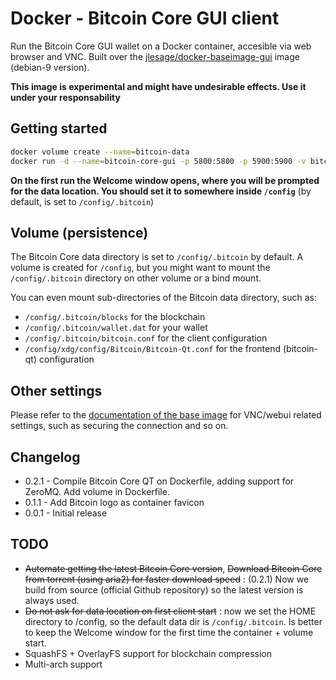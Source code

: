 # Docker - Bitcoin Core GUI client

Run the Bitcoin Core GUI wallet on a Docker container, accesible via web browser and VNC.
Built over the [jlesage/docker-baseimage-gui](https://github.com/jlesage/docker-baseimage-gui) image (debian-9 version).

**This image is experimental and might have undesirable effects. Use it under your responsability**

## Getting started

```bash
docker volume create --name=bitcoin-data
docker run -d --name=bitcoin-core-gui -p 5800:5800 -p 5900:5900 -v bitcoin-data:/config davidlor/bitcoin-core-gui
```

**On the first run the Welcome window opens, where you will be prompted for the data location.
You should set it to somewhere inside `/config`** (by default, is set to `/config/.bitcoin`)

## Volume (persistence)

The Bitcoin Core data directory is set to `/config/.bitcoin` by default. A volume is created for `/config`,
but you might want to mount the `/config/.bitcoin` directory on other volume or a bind mount.

You can even mount sub-directories of the Bitcoin data directory, such as:
- `/config/.bitcoin/blocks` for the blockchain
- `/config/.bitcoin/wallet.dat` for your wallet
- `/config/.bitcoin/bitcoin.conf` for the client configuration
- `/config/xdg/config/Bitcoin/Bitcoin-Qt.conf` for the frontend (bitcoin-qt) configuration

## Other settings

Please refer to the [documentation of the base image](https://github.com/jlesage/docker-baseimage-gui) for
VNC/webui related settings, such as securing the connection and so on.

## Changelog

- 0.2.1 - Compile Bitcoin Core QT on Dockerfile, adding support for ZeroMQ. Add volume in Dockerfile.
- 0.1.1 - Add Bitcoin logo as container favicon
- 0.0.1 - Initial release

## TODO

- ~~Automate getting the latest Bitcoin Core version~~,
  ~~Download Bitcoin Core from torrent (using aria2) for faster download speed~~ : (0.2.1) Now we build from source
  (official Github repository) so the latest version is always used.
- ~~Do not ask for data location on first client start~~ : now we set the HOME directory to /config, so the default
  data dir is `/config/.bitcoin`. Is better to keep the Welcome window for the first time the container + volume start.
- SquashFS + OverlayFS support for blockchain compression
- Multi-arch support
